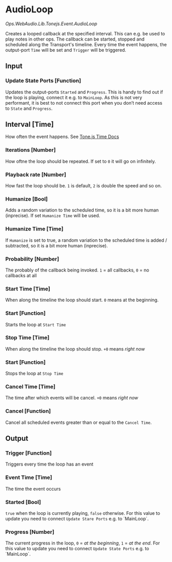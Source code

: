 # AudioLoop

*Ops.WebAudio.Lib.Tonejs.Event.AudioLoop*  

Creates a looped callback at the specified interval. This can e.g. be used to play notes in other ops. The callback can be started, stopped and scheduled along the Transport's timeline. Every time the event happens, the output-port `Time` will be set and `Trigger` will be triggered.

## Input

### Update State Ports [Function]

Updates the output-ports `Started` and `Progress`. This is handy to find out if the loop is playing, connect it e.g. to `MainLoop`. As this is not very performant, it is best to not connect this port when you don’t need access to `State` and `Progress`.

## Interval [Time]

How often the event happens. See [Tone.js Time Docs](https://github.com/Tonejs/Tone.js/wiki/Time)

### Iterations [Number]

How oftne the loop should be repeated. If set to `0` it will go on infinitely.

### Playback rate [Number]

How fast the loop should be. `1` is default, `2` is double the speed and so on.

### Humanize [Bool]

Adds a random variation to the scheduled time, so it is a bit more human (inprecise). If set `Humanize Time` will be used.

### Humanize Time [Time]

If `Humanize` is set to true, a random variation to the scheduled time is added / subtracted, so it is a bit more human (inprecise).

### Probability [Number]

The probably of the callback being invoked. `1` = all callbacks, `0` = no callbacks at all

### Start Time [Time]

When along the timeline the loop should start. `0` means at the beginning.

### Start [Function]

Starts the loop at `Start Time`

### Stop Time [Time]

When along the timeline the loop should stop. `+0` means *right now*

### Start [Function]

Stops the loop at `Stop Time`

### Cancel Time [Time]

The time after which events will be cancel. `+0` means *right now*

### Cancel [Function]

Cancel all scheduled events greater than or equal to the `Cancel Time`.

## Output

### Trigger [Function]

Triggers every time the loop has an event

### Event Time [Time]

The time the event occurs

### Started [Bool]

`true` when the loop is currently playing, `false` otherwise. For this value to update you need to connect `Update Stare Ports` e.g. to ´MainLoop´.

### Progress [Number]

The current progress in the loop, `0` = *at the beginning*, `1` = *at the end*. For this value to update you need to connect `Update State Ports` e.g. to ´MainLoop´.
